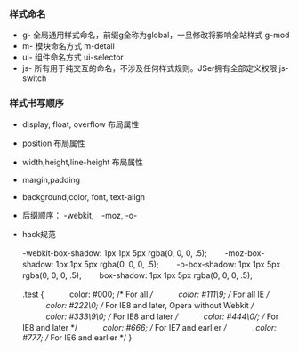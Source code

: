 ### 样式命名
* g-    全局通用样式命名，前缀g全称为global，一旦修改将影响全站样式   g-mod
* m-  模块命名方式  m-detail
* ui- 组件命名方式  ui-selector
* js- 所有用于纯交互的命名，不涉及任何样式规则。JSer拥有全部定义权限   js-switch

### 样式书写顺序
* display, float, overflow  布局属性
* position 布局属性
* width,height,line-height 布局属性
* margin,padding 
* background,color, font, text-align 
* 后缀顺序： -webkit,　-moz, -o-
* hack规范

    -webkit-box-shadow: 1px 1px 5px rgba(0, 0, 0, .5);
　　-moz-box-shadow: 1px 1px 5px rgba(0, 0, 0, .5);
　　-o-box-shadow: 1px 1px 5px rgba(0, 0, 0, .5);
　　box-shadow: 1px 1px 5px rgba(0, 0, 0, .5);

    .test {
    　　　color: #000;       /* For all */
    　　　color: #111\9;     /* For all IE */
    　　　color: #222\0;     /* For IE8 and later, Opera without Webkit */
    　　　color: #333\9\0;   /* For IE8 and later */
    　　　color: #444\0/;    /* For IE8 and later */
    　　　*color: #666;      /* For IE7 and earlier */
    　　　_color: #777;      /* For IE6 and earlier */
    }